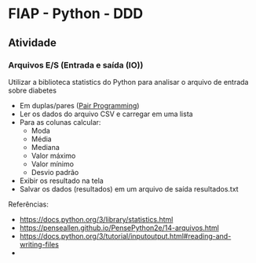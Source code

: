 # FIAP - Python - DDD
## Atividade
### Arquivos E/S (Entrada e saída (IO))

Utilizar a biblioteca statistics do Python para analisar o arquivo de entrada sobre diabetes 

- Em duplas/pares ([Pair Programming](https://en.wikipedia.org/wiki/Pair_programming))
- Ler os dados do arquivo CSV e carregar em uma lista
- Para as colunas calcular:
  - Moda
  - Média
  - Mediana
  - Valor máximo
  - Valor mínimo
  - Desvio padrão
- Exibir os resultado na tela
- Salvar os dados (resultados) em um arquivo de saída resultados.txt

Referências:
- https://docs.python.org/3/library/statistics.html
- https://penseallen.github.io/PensePython2e/14-arquivos.html
- https://docs.python.org/3/tutorial/inputoutput.html#reading-and-writing-files
- 

